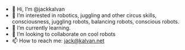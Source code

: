 - 👋 Hi, I’m @jackkalvan
- 👀 I’m interested in robotics, juggling and other circus skills, consciousness, juggling robots, balancing robots, conscious robots.
- 🌱 I’m currently learning.
- 💞️ I’m looking to collaborate on cool robots
- 📫 How to reach me: jack@kalvan.net

<!---
jackkalvan/jackkalvan is a ✨ special ✨ repository because its `README.md` (this file) appears on your GitHub profile.
You can click the Preview link to take a look at your changes.
--->
